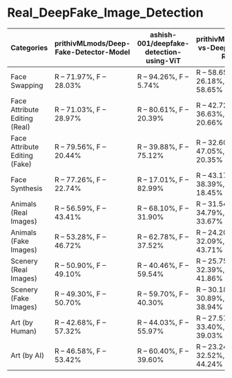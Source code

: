 # Real_DeepFake_Image_Detection

| Categories                    | prithivMLmods/Deep-Fake-Detector-Model | ashish-001/deepfake-detection-using-ViT | prithivMLmods/AI-vs-Deepfake-vs-Real | openai/clip-vit-base-patch32 | dima806/ai_vs_real_image_detection | dima806/deepfake_vs_real_image_detection | prithivMLmods/Deep-Fake-Detector-v2-Model |
| ----------------------------- | -------------------------------------- | --------------------------------------- | ------------------------------------ | ---------------------------- | ---------------------------------- | ---------------------------------------- | ----------------------------------------- |
| Face Swapping                 | R – 71.97%, F – 28.03%                 | R – 94.26%, F – 5.74%                   | R – 58.65%, D – 26.18%, A – 58.65%   | R – 70.49%, F – 29.51%       | R – 25.03%, F – 74.97%             | R – 94.73%, F – 5.27%                    | R – 24.43%, D – 75.57%                    |
| Face Attribute Editing (Real) | R – 71.03%, F – 28.97%                 | R – 80.61%, F – 20.39%                  | R – 42.72%, D – 36.63%, A – 20.66%   | R – 77.07%, F – 22.93%       | R – 30.94%, F – 69.06%             | R – 72.34%, F – 27.66%                   | R – 40.67%, F – 59.33%                    |
| Face Attribute Editing (Fake) | R – 79.56%, F – 20.44%                 | R – 39.88%, F – 75.12%                  | R – 32.60%, D – 47.05%, A – 20.35%   | R – 65.17%, F – 34.83%       | R – 20.29%, F – 79.71%             | R – 39.09%, F – 60.91%                   | R – 45.48%, F – 54.52%                    |
| Face Synthesis                | R – 77.26%, F – 22.74%                 | R – 17.01%, F – 82.99%                  | R – 43.17%, D – 38.39%, A – 18.45%   | R – 63.79%, F – 36.21%       | R – 33.85%, F – 66.15%             | R – 43.13%, F – 56.87%                   | R – 41.62%, F – 58.38%                    |
| Animals (Real Images)         | R – 56.59%, F – 43.41%                 | R – 68.10%, F – 31.90%                  | R – 31.54%, D – 34.79%, A – 33.67%   | R – 48.23%, F – 51.77%       | R – 29.59%, F – 70.41%             | R – 69.13%, F – 30.87%                   | R – 42.76%, F – 57.24%                    |
| Animals (Fake Images)         | R – 53.28%, F – 46.72%                 | R – 62.78%, F – 37.52%                  | R – 24.20%, D – 32.09%, A – 43.71%   | R – 41.95%, F – 58.05%       | R – 25.41%, F – 74.59%             | R – 79.77%, F – 20.23%                   | R – 34.15%, F – 65.85%                    |
| Scenery (Real Images)         | R – 50.90%, F – 49.10%                 | R – 40.46%, F – 59.54%                  | R – 25.75%, D – 32.39%, A – 41.86%   | R – 27.60%, F – 72.40%       | R – 8.16%, F – 91.84%              | R – 66.98%, F – 33.02%                   | R – 40.86%, F – 59.14%                    |
| Scenery (Fake Images)         | R – 49.30%, F – 50.70%                 | R – 59.70%, F – 40.30%                  | R – 30.18%, D – 30.89%, A – 38.94%   | R – 58.26%, F – 41.74%       | R – 14.35%, F – 85.65%             | R – 81.10%, F – 18.90%                   | R – 38.21%, F – 61.79%                    |
| Art (by Human)                | R – 42.68%, F – 57.32%                 | R – 44.03%, F – 55.97%                  | R – 27.57%, D – 33.40%, A – 39.03%   | R – 3.69%, F – 96.31%        | R – 17.95%, F – 82.05%             | R – 82.54%, F – 17.46%                   | R – 36.96%, F – 63.04%                    |
| Art (by AI)                   | R – 46.58%, F – 53.42%                 | R – 60.40%, F – 39.60%                  | R – 23.24%, D – 32.52%, A – 44.24%   | R – 22.48%, F – 77.52%       | R – 9.27%, F – 90.73%              | R – 86.67%, F – 13.33%                   | R – 34.07%, F – 5.93%                     |
